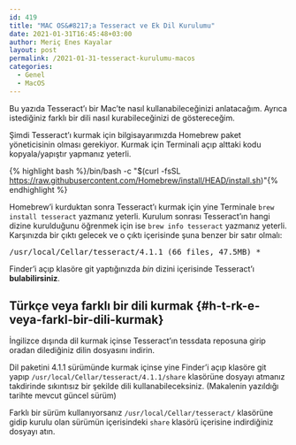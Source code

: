 ```yaml
---
id: 419
title: "MAC OS&#8217;a Tesseract ve Ek Dil Kurulumu"
date: 2021-01-31T16:45:48+03:00
author: Meriç Enes Kayalar
layout: post
permalink: /2021-01-31-tesseract-kurulumu-macos
categories:
  - Genel
  - MacOS
---
```


Bu yazıda Tesseract&#8217;ı bir Mac&#8217;te nasıl kullanabileceğinizi anlatacağım. Ayrıca istediğiniz farklı bir dili nasıl kurabileceğinizi de göstereceğim.

Şimdi Tesseract&#8217;ı kurmak için bilgisayarımızda Homebrew paket yöneticisinin olması gerekiyor. Kurmak için Terminali açıp alttaki kodu kopyala/yapıştır yapmanız yeterli.

{% highlight bash %}/bin/bash -c "$(curl -fsSL https://raw.githubusercontent.com/Homebrew/install/HEAD/install.sh)"{% endhighlight %}

Homebrew&#8217;i kurduktan sonra Tesseract&#8217;ı kurmak için yine Terminale `brew install tesseract` yazmanız yeterli. Kurulum sonrası Tesseract&#8217;ın hangi dizine kurulduğunu öğrenmek için ise `brew info tesseract` yazmanız yeterli. Karşınızda bir çıktı gelecek ve o çıktı içerisinde şuna benzer bir satır olmalı:

<pre class="wp-block-code">/usr/local/Cellar/tesseract/4.1.1 (66 files, 47.5MB) *</pre>

Finder&#8217;i açıp klasöre git yaptığınızda _bin_ dizini içerisinde Tesseract&#8217;ı **bulabilirsiniz**.

## Türkçe veya farklı bir dili kurmak {#h-t-rk-e-veya-farkl-bir-dili-kurmak}

İngilizce dışında dil kurmak içinse Tesseract&#8217;ın tessdata reposuna girip oradan dilediğiniz dilin dosyasını indirin.

Dil paketini 4.1.1 sürümünde kurmak içinse yine Finder&#8217;i açıp klasöre git yapıp `/usr/local/Cellar/tesseract/4.1.1/share` klasörüne dosyayı atmanız takdirinde sıkıntısız bir şekilde dili kullanabileceksiniz. (Makalenin yazıldığı tarihte mevcut güncel sürüm)

Farklı bir sürüm kullanıyorsanız `/usr/local/Cellar/tesseract/` klasörüne gidip kurulu olan sürümün içerisindeki `share` klasörü içerisine indirdiğiniz dosyayı atın.
